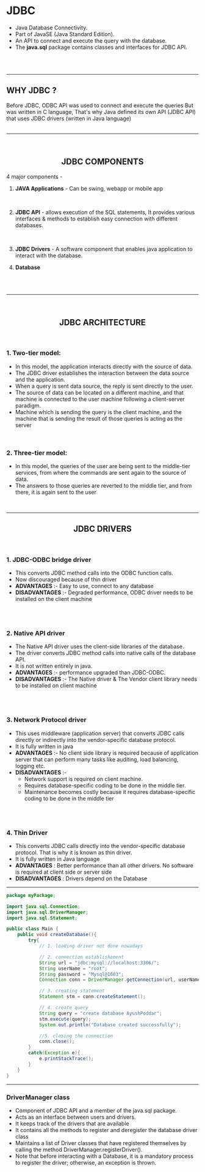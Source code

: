 # JDBC
- Java Database Connectivity. 
- Part of JavaSE (Java Standard Edition).
- An API to connect and execute the query with the database.
- The **java.sql** package contains classes and interfaces for JDBC API.
<br>
<br>


---

## WHY JDBC ?
Before JDBC, ODBC API was used to connect and execute the queries But was written in C language, That's why Java defined its own API (JDBC API) that uses JDBC drivers (written in Java language)
<br>
<br>

---
<br>

## <center>JDBC COMPONENTS
4 major components -
1. **JAVA Applications** - Can be swing, webapp or mobile app
<br>

2. **JDBC API** - allows execution of the SQL
statements, It provides various interfaces & methods to establish easy connection with different databases.
<br>

3. **JDBC Drivers** - A software component that enables java application to interact with the database. 


4. **Database**
<br>
<br>

---
<BR>

## <center>JDBC ARCHITECTURE
<BR>

### 1. Two-tier model: 
- In this model, the application interacts directly with the
source of data. 
- The JDBC driver establishes the interaction between the
data source and the application. 
- When a query is sent data source, the reply  is sent directly to the user.
- The source of data can be located on a different machine, and that machine is connected to the user machine following a client-server
paradigm.
- Machine which is sending the query is the client
machine, and the machine that is sending the result of those queries is acting as the server

<BR>

### 2. Three-tier model: 
- In this model, the queries of the user are being sent to
the middle-tier services, from where the commands are sent again to the source of data.
- The answers to those queries are reverted to the middle tier, and from there, it is again sent to the user

<BR>

---

## <center> JDBC DRIVERS
<BR>

### 1. JDBC-ODBC bridge driver
- This converts JDBC method calls into the ODBC function calls. 
- Now discouraged because of thin driver
- **ADVANTAGES** :- Easy to use, connect to any database
- **DISADVANTAGES** :- Degraded performance, ODBC driver needs to be installed on the client machine
<br>
<br>

### 2. Native API driver
- The Native API driver uses the client-side libraries of the database.
- The driver converts JDBC method calls into native calls of the database API.
- It is not written entirely in java.
- **ADVANTAGES** :- performance upgraded than JDBC-ODBC.
- **DISADVANTAGES** :- The Native driver & The Vendor client library needs to be installed on client machine
<BR>
<BR>

### 3. Network Protocol driver
- This uses middleware (application server) that converts JDBC calls directly or indirectly
into the vendor-specific database protocol. 
- It is fully written in java
- **ADVANTAGES** :- No client side library is required
because of application server that can perform many tasks
like auditing, load balancing, logging etc.
- **DISADVANTAGES** :- 
    - Network support is required on client machine.
    - Requires database-specific coding to be done in the middle tier.
    - Maintenance becomes costly because it requires database-specific coding to be done in the middle tier
<br>
<br>

### 4. Thin Driver
- This converts JDBC calls directly into the vendor-specific
database protocol. That is why it is known as thin driver. 
- It is fully written in Java language
- **ADVANTAGES** : Better performance than all other 
drivers. No software is required at client side or 
server side
- **DISADVANTAGES** : Drivers depend on the Database

---

```java
package myPackage;

import java.sql.Connection;
import java.sql.DriverManager;
import java.sql.Statement;

public class Main {
    public void createDatabase(){
        try{
            // 1. loading driver not done nowadays

            // 2. connection establishement
            String url = "jdbc:mysql://localhost:3306/";
            String userName = "root";
            String password = "Mysql@1603";
            Connection conn = DriverManager.getConnection(url, userName, password);

            // 3. creating statement
            Statement stm = conn.createStatement();

            // 4. create query
            String query = "create database AyushPoddar";
            stm.execute(query);
            System.out.println("Database created successfully");

            //5. closing the connection
            conn.close();
        }
        catch(Exception e){
            e.printStackTrace();
        }
    }
}
```

---

### DriverManager class
- Component of JDBC API and a member of the java.sql package. 
- Acts as an interface between users and drivers. 
- It keeps track of the drivers that are available 
- It contains all the methods to register and deregister the database driver class
- Maintains a list of Driver classes that have registered themselves by calling the method DriverManager.registerDriver(). 
- Note that before interacting with a Database, it is a mandatory process to register the driver; otherwise, an exception is thrown.